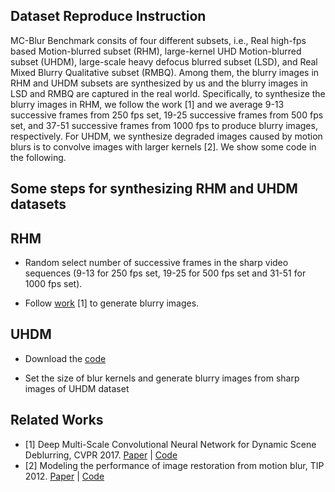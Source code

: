## Dataset Reproduce Instruction

MC-Blur Benchmark consits of four different subsets, i.e., Real high-fps based Motion-blurred subset (RHM), large-kernel UHD Motion-blurred subset (UHDM), large-scale heavy defocus blurred subset (LSD), and Real Mixed Blurry Qualitative subset (RMBQ).
Among them, the blurry images in RHM and UHDM subsets are synthesized by us and the blurry images in LSD and RMBQ are captured in the real world. 
Specifically, to synthesize the blurry images in RHM, we follow the work [1]  and we average 9-13 successive frames from 250 fps set, 19-25 successive frames from 500 fps set, and 37-51 successive frames from 1000 fps to produce blurry images, respectively. 
For UHDM, we synthesize degraded images caused by motion blurs is to convolve
images with larger kernels [2]. We show some code in the following.



## Some steps for synthesizing RHM and UHDM datasets

## RHM
- Random select number of successive frames in the sharp video sequences (9-13 for 250 fps set, 19-25 for 500 fps set and 31-51 for 1000 fps set).

- Follow [work](https://github.com/handong1587/PSF_generation) [1] to generate blurry images.


## UHDM 

- Download the [code](https://github.com/handong1587/PSF_generation)

- Set the size of blur kernels and generate blurry images from sharp images of UHDM dataset

## Related Works
- [1] Deep Multi-Scale Convolutional Neural Network for Dynamic Scene Deblurring, CVPR 2017. [Paper](https://openaccess.thecvf.com/content_cvpr_2017/papers/Nah_Deep_Multi-Scale_Convolutional_CVPR_2017_paper.pdf) | [Code](https://github.com/SeungjunNah/DeepDeblur_release)
- [2] Modeling the performance of image restoration from motion blur, TIP 2012. [Paper](https://ieeexplore.ieee.org/abstract/document/6175123) | [Code](https://github.com/handong1587/PSF_generation)
